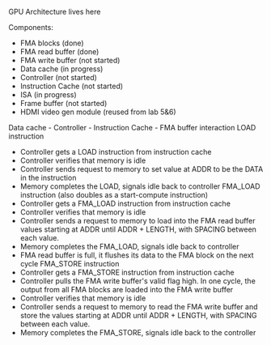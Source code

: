 GPU Architecture lives here

Components:
- FMA blocks (done)
- FMA read buffer (done)
- FMA write buffer (not started)
- Data cache (in progress)
- Controller (not started)
- Instruction Cache (not started)
- ISA (in progress)
- Frame buffer (not started)
- HDMI video gen module (reused from lab 5&6)

Data cache - Controller - Instruction Cache - FMA buffer interaction
LOAD instruction
- Controller gets a LOAD instruction from instruction cache
- Controller verifies that memory is idle
- Controller sends request to memory to set value at ADDR to be the DATA in the instruction 
- Memory completes the LOAD, signals idle back to controller
FMA_LOAD instruction (also doubles as a start-compute instruction)
- Controller gets a FMA_LOAD instruction from instruction cache
- Controller verifies that memory is idle
- Controller sends a request to memory to load into the FMA read buffer values starting at ADDR 
    until ADDR + LENGTH, with SPACING between each value. 
- Memory completes the FMA_LOAD, signals idle back to controller
- FMA read buffer is full, it flushes its data to the FMA block on the next cycle
FMA_STORE instruction
- Controller gets a FMA_STORE instruction from instruction cache
- Controller pulls the FMA write buffer's valid flag high. In one cycle, the output from all FMA blocks
    are loaded into the FMA write buffer
- Controller verifies that memory is idle
- Controller sends a request to memory to read the FMA write buffer and store the values starting at ADDR 
    until ADDR + LENGTH, with SPACING between each value. 
- Memory completes the FMA_STORE, signals idle back to the controller
